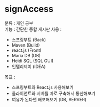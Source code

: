 # signAccess
분류 : 개인 공부  
기능 : 간단한 종합 게시판
사용 : 
- 스프링부트 (Back)
- Maven (Build)
- react.js (Front)
- Maria DB (DB)
- Heidi SQL (SQL GUI)
- 인텔리제이 (IDEA)

목표 :
- 스프링부트와 React.js 사용해보기
- 클라이언트와 서버를 따로 구축해서 통신해보기
- 여유가 된다면 배포해보기 (DB, SERVER)

